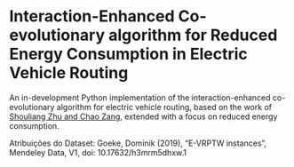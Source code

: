 # Interaction-Enhanced Co-evolutionary algorithm for Reduced Energy Consumption in Electric Vehicle Routing

An in-development Python implementation of the interaction-enhanced co-evolutionary algorithm for electric vehicle routing, based on the work of [Shouliang Zhu and Chao Zang](https://www.sciencedirect.com/science/article/abs/pii/S1568494624008871), extended with a focus on reduced energy consumption.

Atribuições do Dataset:
Goeke, Dominik (2019), “E-VRPTW instances”, Mendeley Data, V1, doi: 10.17632/h3mrm5dhxw.1
